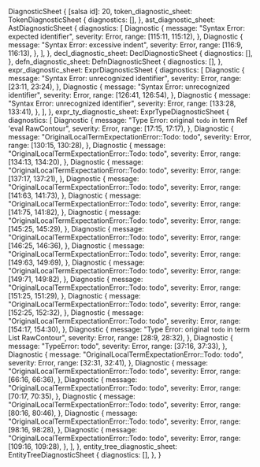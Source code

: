 DiagnosticSheet {
    [salsa id]: 20,
    token_diagnostic_sheet: TokenDiagnosticSheet {
        diagnostics: [],
    },
    ast_diagnostic_sheet: AstDiagnosticSheet {
        diagnostics: [
            Diagnostic {
                message: "Syntax Error: expected identifier",
                severity: Error,
                range: [115:11, 115:12),
            },
            Diagnostic {
                message: "Syntax Error: excessive indent",
                severity: Error,
                range: [116:9, 116:13),
            },
        ],
    },
    decl_diagnostic_sheet: DeclDiagnosticSheet {
        diagnostics: [],
    },
    defn_diagnostic_sheet: DefnDiagnosticSheet {
        diagnostics: [],
    },
    expr_diagnostic_sheet: ExprDiagnosticSheet {
        diagnostics: [
            Diagnostic {
                message: "Syntax Error: unrecognized identifier",
                severity: Error,
                range: [23:11, 23:24),
            },
            Diagnostic {
                message: "Syntax Error: unrecognized identifier",
                severity: Error,
                range: [126:41, 126:54),
            },
            Diagnostic {
                message: "Syntax Error: unrecognized identifier",
                severity: Error,
                range: [133:28, 133:41),
            },
        ],
    },
    expr_ty_diagnostic_sheet: ExprTypeDiagnosticSheet {
        diagnostics: [
            Diagnostic {
                message: "Type Error: original `todo` in term Ref 'eval RawContour",
                severity: Error,
                range: [17:15, 17:17),
            },
            Diagnostic {
                message: "OriginalLocalTermExpectationError::Todo: todo",
                severity: Error,
                range: [130:15, 130:28),
            },
            Diagnostic {
                message: "OriginalLocalTermExpectationError::Todo: todo",
                severity: Error,
                range: [134:13, 134:20),
            },
            Diagnostic {
                message: "OriginalLocalTermExpectationError::Todo: todo",
                severity: Error,
                range: [137:17, 137:21),
            },
            Diagnostic {
                message: "OriginalLocalTermExpectationError::Todo: todo",
                severity: Error,
                range: [141:63, 141:73),
            },
            Diagnostic {
                message: "OriginalLocalTermExpectationError::Todo: todo",
                severity: Error,
                range: [141:75, 141:82),
            },
            Diagnostic {
                message: "OriginalLocalTermExpectationError::Todo: todo",
                severity: Error,
                range: [145:25, 145:29),
            },
            Diagnostic {
                message: "OriginalLocalTermExpectationError::Todo: todo",
                severity: Error,
                range: [146:25, 146:36),
            },
            Diagnostic {
                message: "OriginalLocalTermExpectationError::Todo: todo",
                severity: Error,
                range: [149:63, 149:69),
            },
            Diagnostic {
                message: "OriginalLocalTermExpectationError::Todo: todo",
                severity: Error,
                range: [149:71, 149:82),
            },
            Diagnostic {
                message: "OriginalLocalTermExpectationError::Todo: todo",
                severity: Error,
                range: [151:25, 151:29),
            },
            Diagnostic {
                message: "OriginalLocalTermExpectationError::Todo: todo",
                severity: Error,
                range: [152:25, 152:32),
            },
            Diagnostic {
                message: "OriginalLocalTermExpectationError::Todo: todo",
                severity: Error,
                range: [154:17, 154:30),
            },
            Diagnostic {
                message: "Type Error: original `todo` in term List RawContour",
                severity: Error,
                range: [28:9, 28:32),
            },
            Diagnostic {
                message: "TypeError: todo",
                severity: Error,
                range: [37:16, 37:33),
            },
            Diagnostic {
                message: "OriginalLocalTermExpectationError::Todo: todo",
                severity: Error,
                range: [32:31, 32:41),
            },
            Diagnostic {
                message: "OriginalLocalTermExpectationError::Todo: todo",
                severity: Error,
                range: [66:16, 66:36),
            },
            Diagnostic {
                message: "OriginalLocalTermExpectationError::Todo: todo",
                severity: Error,
                range: [70:17, 70:35),
            },
            Diagnostic {
                message: "OriginalLocalTermExpectationError::Todo: todo",
                severity: Error,
                range: [80:16, 80:46),
            },
            Diagnostic {
                message: "OriginalLocalTermExpectationError::Todo: todo",
                severity: Error,
                range: [98:16, 98:28),
            },
            Diagnostic {
                message: "OriginalLocalTermExpectationError::Todo: todo",
                severity: Error,
                range: [109:16, 109:28),
            },
        ],
    },
    entity_tree_diagnostic_sheet: EntityTreeDiagnosticSheet {
        diagnostics: [],
    },
}